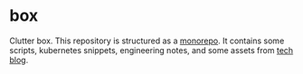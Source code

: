 # box

Clutter box. This repository is structured as a [monorepo](https://en.wikipedia.org/wiki/Monorepo). It contains some scripts, kubernetes snippets, engineering notes, and some assets from [tech blog](https://younsl.xyz).
